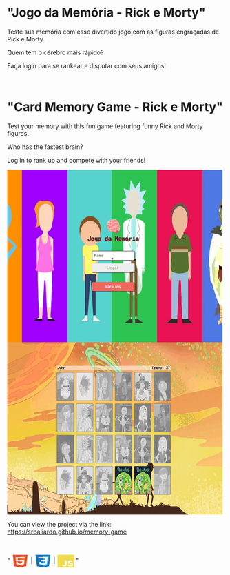 # "Jogo da Memória - Rick e Morty"

Teste sua memória com esse divertido jogo com as figuras engraçadas de Rick e Morty.

Quem tem o cérebro mais rápido?

Faça login para se rankear e disputar com seus amigos!

<br>

# "Card Memory Game - Rick e Morty"

Test your memory with this fun game featuring funny Rick and Morty figures.

Who has the fastest brain?

Log in to rank up and compete with your friends!

<img align="center" alt="HTML" height="400" width="500" src="src/images/animation_card-memory-game(1).gif">
<br>
<img align="center" alt="HTML" height="400" width="500" src="src/images/animation_card-memory-game(2).gif">

You can view the project via the link: <br>
https://srbaliardo.github.io/memory-game

<br>

" <img align="center" alt="HTML" height="30" width="40" src="https://raw.githubusercontent.com/devicons/devicon/master/icons/html5/html5-original.svg"> |
<img align="center" alt="CSS" height="30" width="40" src="https://raw.githubusercontent.com/devicons/devicon/master/icons/css3/css3-original.svg"> |
<img align="center" alt="Js" height="30" width="40" src="https://raw.githubusercontent.com/devicons/devicon/master/icons/javascript/javascript-plain.svg"> "
